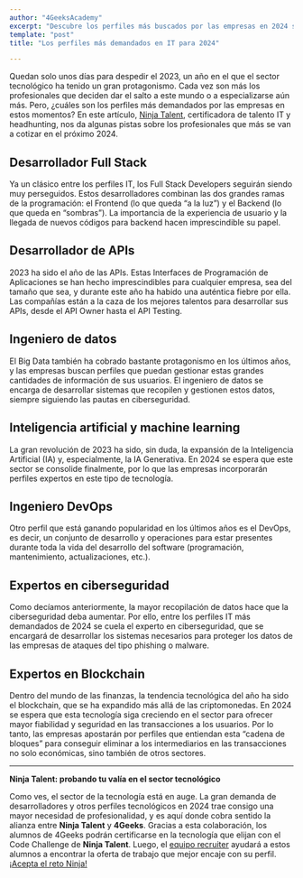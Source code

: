 ```yaml
---
author: "4GeeksAcademy"
excerpt: "Descubre los perfiles más buscados por las empresas en 2024 según Ninja Talent. ¡Prepárate para destacar en el sector tecnológico! #profesionalesdemandados"
template: "post"
title: "Los perfiles más demandados en IT para 2024"

---
```


Quedan solo unos días para despedir el 2023, un año en el que el sector tecnológico ha tenido un gran protagonismo. Cada vez son más los profesionales que deciden dar el salto a este mundo o a especializarse aún más. Pero, ¿cuáles son los perfiles más demandados por las empresas en estos momentos? En este artículo, [Ninja Talent](https://ninjatalent.net/), certificadora de talento IT y headhunting, nos da algunas pistas sobre los profesionales que más se van a cotizar en el próximo 2024. 


## Desarrollador Full Stack
Ya un clásico entre los perfiles IT, los Full Stack Developers seguirán siendo muy perseguidos. Estos desarrolladores combinan las dos grandes ramas de la programación: el Frontend (lo que queda “a la luz”) y el Backend (lo que queda en “sombras”). La importancia de la experiencia de usuario y la llegada de nuevos códigos para backend hacen imprescindible su papel.


## Desarrollador de APIs
2023 ha sido el año de las APIs. Estas Interfaces de Programación de Aplicaciones se han hecho imprescindibles para cualquier empresa, sea del tamaño que sea, y durante este año ha habido una auténtica fiebre por ella. Las compañías están a la caza de los mejores talentos para desarrollar sus APIs, desde el API Owner hasta el API Testing. 


## Ingeniero de datos
El Big Data también ha cobrado bastante protagonismo en los últimos años, y las empresas buscan perfiles que puedan gestionar estas grandes cantidades de información de sus usuarios. El ingeniero de datos se encarga de desarrollar sistemas que recopilen y gestionen estos datos, siempre siguiendo las pautas en ciberseguridad.


## Inteligencia artificial y machine learning
La gran revolución de 2023 ha sido, sin duda, la expansión de la Inteligencia Artificial (IA) y, especialmente, la IA Generativa. En 2024 se espera que este sector se consolide finalmente, por lo que las empresas incorporarán perfiles expertos en este tipo de tecnología. 


## Ingeniero DevOps
Otro perfil que está ganando popularidad en los últimos años es el DevOps, es decir, un conjunto de desarrollo y operaciones para estar presentes durante toda la vida del desarrollo del software (programación, mantenimiento, actualizaciones, etc.).


## Expertos en ciberseguridad
Como decíamos anteriormente, la mayor recopilación de datos hace que la ciberseguridad deba aumentar. Por ello, entre los perfiles IT más demandados de 2024 se cuela el experto en ciberseguridad, que se encargará de desarrollar los sistemas necesarios para proteger los datos de las empresas de ataques del tipo phishing o malware. 


## Expertos en Blockchain
Dentro del mundo de las finanzas, la tendencia tecnológica del año ha sido el blockchain, que se ha expandido más allá de las criptomonedas. En 2024 se espera que esta tecnología siga creciendo en el sector para ofrecer mayor fiabilidad y seguridad en las transacciones a los usuarios. Por lo tanto, las empresas apostarán por perfiles que entiendan esta “cadena de bloques” para conseguir eliminar a los intermediarios en las transacciones no solo económicas, sino también de otros sectores. 

---
**Ninja Talent: probando tu valía en el sector tecnológico**

Como ves, el sector de la tecnología está en auge. La gran demanda de desarrolladores y otros perfiles tecnológicos en 2024 trae consigo una mayor necesidad de profesionalidad, y es aquí donde cobra sentido la alianza entre **Ninja Talent** y **4Geeks**. Gracias a esta colaboración, los alumnos de 4Geeks podrán certificarse en la tecnología que elijan con el Code Challenge de **Ninja Talent**. Luego, el [equipo recruiter](https://ninjarecruiter.net) ayudará a estos alumnos a encontrar la oferta de trabajo que mejor encaje con su perfil. [¡Acepta el reto Ninja!](https://app.codechallenge.ninja/formulario-ninja)

